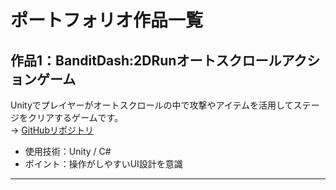 # ポートフォリオ作品一覧

## 作品1：BanditDash:2DRunオートスクロールアクションゲーム
Unityでプレイヤーがオートスクロールの中で攻撃やアイテムを活用してステージをクリアするゲームです。  
→ [GitHubリポジトリ](https://github.com/kiri070/BanditDash.git)

- 使用技術：Unity / C#
- ポイント：操作がしやすいUI設計を意識

---
